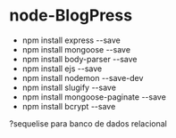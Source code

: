 # node-BlogPress

- npm install express --save
- npm install mongoose --save
- npm install body-parser --save
- npm install ejs --save
- npm install nodemon --save-dev
- npm install slugify --save
- npm install mongoose-paginate --save
- npm install bcrypt --save

?sequelise para banco de dados relacional